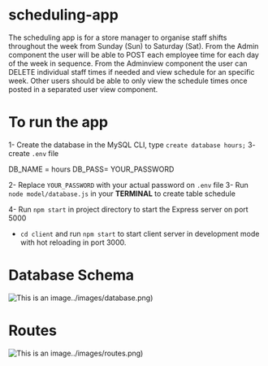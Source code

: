 # scheduling-app

The scheduling app is for a store manager to organise staff shifts throughout the week from Sunday (Sun) to Saturday (Sat). From the Admin component the user will be able to POST each employee time for each day of the week in sequence. From the Adminview component the user can DELETE individual staff times if needed and view schedule for an specific week.
Other users should be able to only view the schedule times once posted in a separated user view component.

# To run the app

1- Create the database in the MySQL CLI, type `create database hours;`
3- create `.env` file 

DB_NAME = hours
DB_PASS= YOUR_PASSWORD

2- Replace `YOUR_PASSWORD` with your actual password on `.env` file
3- Run `node model/database.js` in your **TERMINAL** to create table schedule

4- Run `npm start` in project directory to start the Express server on port 5000
- `cd client` and run `npm start` to start client server in development mode with hot reloading in port 3000.

# Database Schema

![This is an image]()../images/database.png)

# Routes

![This is an image]()../images/routes.png)
